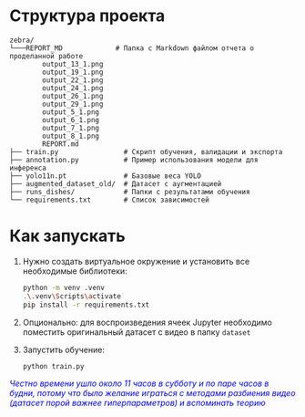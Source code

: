 # Структура проекта

```
zebra/
└───REPORT_MD             # Папка с Markdown файлом отчета о проделанной работе 
        output_13_1.png
        output_19_1.png
        output_22_1.png
        output_24_1.png
        output_26_1.png
        output_29_1.png
        output_5_1.png
        output_6_1.png
        output_7_1.png
        output_8_1.png
        REPORT.md
├── train.py                # Скрипт обучения, валидации и экспорта
├── annotation.py           # Пример использования модели для инференса
├── yolo11n.pt              # Базовые веса YOLO
├── augmented_dataset_old/  # Датасет с аугментацией
├── runs_dishes/            # Папки с результатами обучения
└── requirements.txt        # Список зависимостей
```


# Как запускать

1. Нужно создать виртуальное окружение и установить все необходимые библиотеки:

   ```bash
   python -m venv .venv
   .\.venv\Scripts\activate
   pip install -r requirements.txt
   ```

2. Опционально: для воспроизведения ячеек Jupyter необходимо поместить оригинальный 
датасет с видео в папку `dataset`

2. Запустить обучение:

   ```bash
   python train.py
   ```

<i style="color: blue;">Честно времени ушло около 11 часов в субботу и по паре часов в будни,
потому что было желание играться с методами разбиения видео (датасет 
порой важнее гиперпараметров) и вспоминать теорию</i>

